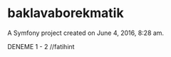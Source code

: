 baklavaborekmatik
=================

A Symfony project created on June 4, 2016, 8:28 am.

DENEME 1 - 2 //fatihint
